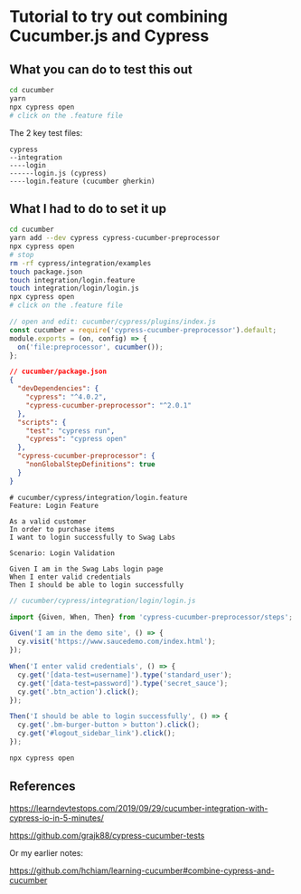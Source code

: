 # Tutorial to try out combining Cucumber.js and Cypress

## What you can do to test this out

```bash
cd cucumber
yarn
npx cypress open
# click on the .feature file
```

The 2 key test files:

```text
cypress
--integration
----login
------login.js (cypress)
----login.feature (cucumber gherkin)
```

## What I had to do to set it up

```bash
cd cucumber
yarn add --dev cypress cypress-cucumber-preprocessor
npx cypress open
# stop
rm -rf cypress/integration/examples
touch package.json
touch integration/login.feature
touch integration/login/login.js
npx cypress open
# click on the .feature file
```

```js
// open and edit: cucumber/cypress/plugins/index.js
const cucumber = require('cypress-cucumber-preprocessor').default;
module.exports = (on, config) => {
  on('file:preprocessor', cucumber());
};
```

```json
// cucumber/package.json
{
  "devDependencies": {
    "cypress": "^4.0.2",
    "cypress-cucumber-preprocessor": "^2.0.1"
  },
  "scripts": {
    "test": "cypress run",
    "cypress": "cypress open"
  },
  "cypress-cucumber-preprocessor": {
    "nonGlobalStepDefinitions": true
  }
}
```

```feature
# cucumber/cypress/integration/login.feature
Feature: Login Feature

As a valid customer
In order to purchase items
I want to login successfully to Swag Labs

Scenario: Login Validation

Given I am in the Swag Labs login page
When I enter valid credentials
Then I should be able to login successfully
```

```js
// cucumber/cypress/integration/login/login.js

import {Given, When, Then} from 'cypress-cucumber-preprocessor/steps';

Given('I am in the demo site', () => {
  cy.visit('https://www.saucedemo.com/index.html');
});

When('I enter valid credentials', () => {
  cy.get('[data-test=username]').type('standard_user');
  cy.get('[data-test=password]').type('secret_sauce');
  cy.get('.btn_action').click();  
});

Then('I should be able to login successfully', () => {
  cy.get('.bm-burger-button > button').click();
  cy.get('#logout_sidebar_link').click();
});
```

```bash
npx cypress open
```

## References

<https://learndevtestops.com/2019/09/29/cucumber-integration-with-cypress-io-in-5-minutes/>

<https://github.com/grajk88/cypress-cucumber-tests>

Or my earlier notes:

<https://github.com/hchiam/learning-cucumber#combine-cypress-and-cucumber>
